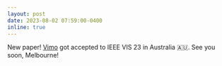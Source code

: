```yaml
---
layout: post
date: 2023-08-02 07:59:00-0400
inline: true
---
```


New paper! [Vimo](https://vcg.seas.harvard.edu/publications/vimo) got accepted to IEEE VIS 23 in Australia 🇦🇺. See you soon, Melbourne!
